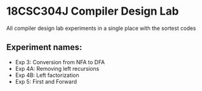# 18CSC304J Compiler Design Lab
All compiler design lab experiments in a single place with the sortest codes

## Experiment names:
- Exp 3: Conversion from NFA to DFA
- Exp 4A: Removing left recursions
- Exp 4B: Left factorization
- Exp 5: First and Forward
